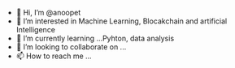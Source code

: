 - 👋 Hi, I’m @anoopet
- 👀 I’m interested in Machine Learning, Blocakchain and artificial Intelligence
- 🌱 I’m currently learning ...Pyhton, data analysis
- 💞️ I’m looking to collaborate on ...
- 📫 How to reach me ...

<!---
anoopet/anoopet is a ✨ special ✨ repository because its `README.md` (this file) appears on your GitHub profile.
You can click the Preview link to take a look at your changes.
--->
